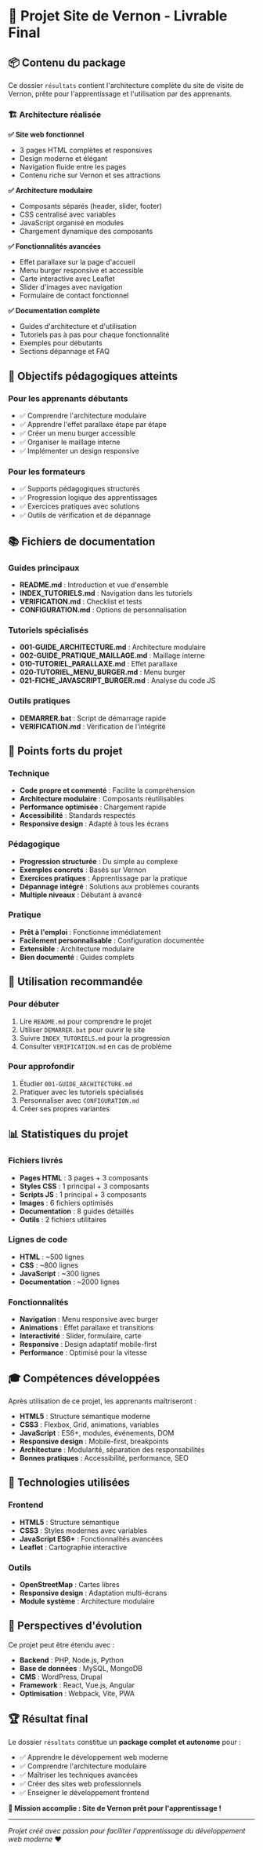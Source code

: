 # 🎉 Projet Site de Vernon - Livrable Final

## 📦 Contenu du package

Ce dossier `résultats` contient l'architecture complète du site de visite de Vernon, prête pour l'apprentissage et l'utilisation par des apprenants.

### 🏗️ Architecture réalisée

**✅ Site web fonctionnel**
- 3 pages HTML complètes et responsives
- Design moderne et élégant
- Navigation fluide entre les pages
- Contenu riche sur Vernon et ses attractions

**✅ Architecture modulaire**
- Composants séparés (header, slider, footer)
- CSS centralisé avec variables
- JavaScript organisé en modules
- Chargement dynamique des composants

**✅ Fonctionnalités avancées**
- Effet parallaxe sur la page d'accueil
- Menu burger responsive et accessible
- Carte interactive avec Leaflet
- Slider d'images avec navigation
- Formulaire de contact fonctionnel

**✅ Documentation complète**
- Guides d'architecture et d'utilisation
- Tutoriels pas à pas pour chaque fonctionnalité
- Exemples pour débutants
- Sections dépannage et FAQ

## 🎯 Objectifs pédagogiques atteints

### Pour les apprenants débutants
- ✅ Comprendre l'architecture modulaire
- ✅ Apprendre l'effet parallaxe étape par étape
- ✅ Créer un menu burger accessible
- ✅ Organiser le maillage interne
- ✅ Implémenter un design responsive

### Pour les formateurs
- ✅ Supports pédagogiques structurés
- ✅ Progression logique des apprentissages
- ✅ Exercices pratiques avec solutions
- ✅ Outils de vérification et de dépannage

## 📚 Fichiers de documentation

### Guides principaux
- **README.md** : Introduction et vue d'ensemble
- **INDEX_TUTORIELS.md** : Navigation dans les tutoriels
- **VERIFICATION.md** : Checklist et tests
- **CONFIGURATION.md** : Options de personnalisation

### Tutoriels spécialisés
- **001-GUIDE_ARCHITECTURE.md** : Architecture modulaire
- **002-GUIDE_PRATIQUE_MAILLAGE.md** : Maillage interne
- **010-TUTORIEL_PARALLAXE.md** : Effet parallaxe
- **020-TUTORIEL_MENU_BURGER.md** : Menu burger
- **021-FICHE_JAVASCRIPT_BURGER.md** : Analyse du code JS

### Outils pratiques
- **DEMARRER.bat** : Script de démarrage rapide
- **VERIFICATION.md** : Vérification de l'intégrité

## 🌟 Points forts du projet

### Technique
- **Code propre et commenté** : Facilite la compréhension
- **Architecture modulaire** : Composants réutilisables
- **Performance optimisée** : Chargement rapide
- **Accessibilité** : Standards respectés
- **Responsive design** : Adapté à tous les écrans

### Pédagogique
- **Progression structurée** : Du simple au complexe
- **Exemples concrets** : Basés sur Vernon
- **Exercices pratiques** : Apprentissage par la pratique
- **Dépannage intégré** : Solutions aux problèmes courants
- **Multiple niveaux** : Débutant à avancé

### Pratique
- **Prêt à l'emploi** : Fonctionne immédiatement
- **Facilement personnalisable** : Configuration documentée
- **Extensible** : Architecture modulaire
- **Bien documenté** : Guides complets

## 🚀 Utilisation recommandée

### Pour débuter
1. Lire `README.md` pour comprendre le projet
2. Utiliser `DEMARRER.bat` pour ouvrir le site
3. Suivre `INDEX_TUTORIELS.md` pour la progression
4. Consulter `VERIFICATION.md` en cas de problème

### Pour approfondir
1. Étudier `001-GUIDE_ARCHITECTURE.md`
2. Pratiquer avec les tutoriels spécialisés
3. Personnaliser avec `CONFIGURATION.md`
4. Créer ses propres variantes

## 📊 Statistiques du projet

### Fichiers livrés
- **Pages HTML** : 3 pages + 3 composants
- **Styles CSS** : 1 principal + 3 composants
- **Scripts JS** : 1 principal + 3 composants
- **Images** : 6 fichiers optimisés
- **Documentation** : 8 guides détaillés
- **Outils** : 2 fichiers utilitaires

### Lignes de code
- **HTML** : ~500 lignes
- **CSS** : ~800 lignes
- **JavaScript** : ~300 lignes
- **Documentation** : ~2000 lignes

### Fonctionnalités
- **Navigation** : Menu responsive avec burger
- **Animations** : Effet parallaxe et transitions
- **Interactivité** : Slider, formulaire, carte
- **Responsive** : Design adaptatif mobile-first
- **Performance** : Optimisé pour la vitesse

## 🎓 Compétences développées

Après utilisation de ce projet, les apprenants maîtriseront :
- **HTML5** : Structure sémantique moderne
- **CSS3** : Flexbox, Grid, animations, variables
- **JavaScript** : ES6+, modules, événements, DOM
- **Responsive design** : Mobile-first, breakpoints
- **Architecture** : Modularité, séparation des responsabilités
- **Bonnes pratiques** : Accessibilité, performance, SEO

## 🔧 Technologies utilisées

### Frontend
- **HTML5** : Structure sémantique
- **CSS3** : Styles modernes avec variables
- **JavaScript ES6+** : Fonctionnalités avancées
- **Leaflet** : Cartographie interactive

### Outils
- **OpenStreetMap** : Cartes libres
- **Responsive design** : Adaptation multi-écrans
- **Module système** : Architecture modulaire

## 🌈 Perspectives d'évolution

Ce projet peut être étendu avec :
- **Backend** : PHP, Node.js, Python
- **Base de données** : MySQL, MongoDB
- **CMS** : WordPress, Drupal
- **Framework** : React, Vue.js, Angular
- **Optimisation** : Webpack, Vite, PWA

## 🏆 Résultat final

Le dossier `résultats` constitue un **package complet et autonome** pour :
- ✅ Apprendre le développement web moderne
- ✅ Comprendre l'architecture modulaire
- ✅ Maîtriser les techniques avancées
- ✅ Créer des sites web professionnels
- ✅ Enseigner le développement frontend

**🎯 Mission accomplie : Site de Vernon prêt pour l'apprentissage !**

---

*Projet créé avec passion pour faciliter l'apprentissage du développement web moderne* ❤️
